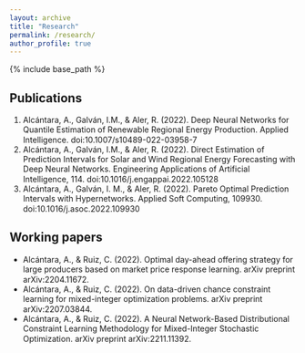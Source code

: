 ```yaml
---
layout: archive
title: "Research"
permalink: /research/
author_profile: true
---
```


{% include base_path %}

## Publications

1. Alcántara, A., Galván, I.M., & Aler, R. (2022). Deep Neural Networks for Quantile Estimation of Renewable Regional Energy Production. Applied Intelligence. doi:10.1007/s10489-022-03958-7 [<img src="https://raw.githubusercontent.com/FortAwesome/Font-Awesome/6.x/svgs/solid/book.svg" width="15" height="15">](https://doi.org/10.1007/s10489-022-03958-7) [<img src="https://raw.githubusercontent.com/FortAwesome/Font-Awesome/6.x/svgs/solid/file-pdf.svg" width="15" height="15">](https://github.com/antonioalcantaramata/antonioalcantaramata.github.io/raw/master/files/papers/dnn-quantile.pdf)
2. Alcántara, A., Galván, I.M., & Aler, R. (2022). Direct Estimation of Prediction Intervals for Solar and Wind Regional Energy Forecasting with Deep Neural Networks. Engineering Applications of Artificial Intelligence, 114. doi:10.1016/j.engappai.2022.105128 [<img src="https://raw.githubusercontent.com/FortAwesome/Font-Awesome/6.x/svgs/solid/book.svg" width="15" height="15">](https://doi.org/10.1016/j.engappai.2022.105128) [<img src="https://raw.githubusercontent.com/FortAwesome/Font-Awesome/6.x/svgs/solid/file-pdf.svg" width="15" height="15">](https://github.com/antonioalcantaramata/antonioalcantaramata.github.io/raw/master/files/papers/direct-pi-nn.pdf)
3. Alcántara, A., Galván, I. M., & Aler, R. (2022). Pareto Optimal Prediction Intervals with Hypernetworks. Applied Soft Computing, 109930. doi:10.1016/j.asoc.2022.109930 [<img src="https://raw.githubusercontent.com/FortAwesome/Font-Awesome/6.x/svgs/solid/book.svg" width="15" height="15">](https://doi.org/10.1016/j.asoc.2022.109930) [<img src="https://raw.githubusercontent.com/FortAwesome/Font-Awesome/6.x/svgs/brands/github.svg" width="15" height="15">](https://github.com/antonioalcantaramata/POPI-HN)

## Working papers


 * Alcántara, A., & Ruiz, C. (2022). Optimal day-ahead offering strategy for large producers based on market price response learning. arXiv preprint arXiv:2204.11672. [<img src="https://raw.githubusercontent.com/FortAwesome/Font-Awesome/6.x/svgs/solid/book.svg" width="15" height="15">](https://arxiv.org/abs/2204.11672) [<img src="https://raw.githubusercontent.com/FortAwesome/Font-Awesome/6.x/svgs/brands/github.svg" width="15" height="15">](https://github.com/antonioalcantaramata/opti-genco-offers)
 * Alcántara, A., & Ruiz, C. (2022). On data-driven chance constraint learning for mixed-integer optimization problems. arXiv preprint arXiv:2207.03844. [<img src="https://raw.githubusercontent.com/FortAwesome/Font-Awesome/6.x/svgs/solid/book.svg" width="15" height="15">](https://arxiv.org/abs/2207.03844) [<img src="https://raw.githubusercontent.com/FortAwesome/Font-Awesome/6.x/svgs/brands/github.svg" width="15" height="15">](https://github.com/antonioalcantaramata/ccl_tool)
 * Alcántara, A., & Ruiz, C. (2022). A Neural Network-Based Distributional Constraint Learning Methodology for Mixed-Integer Stochastic Optimization. arXiv preprint arXiv:2211.11392. [<img src="https://raw.githubusercontent.com/FortAwesome/Font-Awesome/6.x/svgs/solid/book.svg" width="15" height="15">](https://arxiv.org/abs/2211.11392) [<img src="https://raw.githubusercontent.com/FortAwesome/Font-Awesome/6.x/svgs/brands/github.svg" width="15" height="15">](https://github.com/antonioalcantaramata/DistCL)

